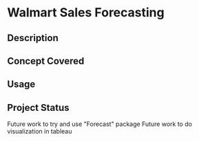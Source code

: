 
# Walmart Sales Forecasting

## Description

## Concept Covered

## Usage

## Project Status
Future work to try and use "Forecast" package
Future work to do visualization in tableau


